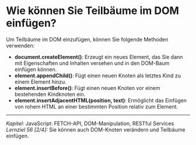 # Wie können Sie Teilbäume im DOM einfügen?

Um Teilbäume im DOM einzufügen, können Sie folgende Methoden verwenden:
  - **document.createElement()**: Erzeugt ein neues Element, das Sie dann mit Eigenschaften und Inhalten versehen und in den DOM-Baum einfügen können.
  - **element.appendChild()**: Fügt einen neuen Knoten als letztes Kind zu einem Element hinzu.
  - **element.insertBefore()**: Fügt einen neuen Knoten vor einem bestehenden Kindknoten ein.
  - **element.insertAdjacentHTML(position, text)**: Ermöglicht das Einfügen von rohem HTML an einer bestimmten Position relativ zum Element.

---

_Kapitel:_ JavaScript: FETCH-API, DOM-Manipulation, RESTful Services
_Lernziel 56 \[2/4\]:_ Sie können auch DOM-Knoten verändern und Teilbäume einfügen.
